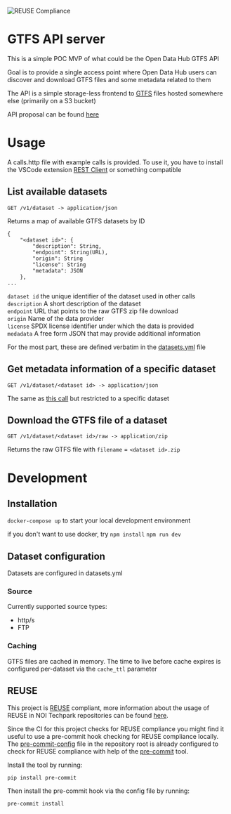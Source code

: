 <!--
SPDX-FileCopyrightText: NOI Techpark <digital@noi.bz.it>

SPDX-License-Identifier: CC0-1.0
-->
![REUSE Compliance](https://github.com/noi-techpark/com.opendatahub.api.gtfs/actions/workflows/reuse.yml/badge.svg)

# GTFS API server

This is a simple POC MVP of what could be the Open Data Hub GTFS API

Goal is to provide a single access point where Open Data Hub users can discover and download GTFS files and some metadata related to them

The API is a simple storage-less frontend to [GTFS](https://gtfs.org/) files hosted somewhere else (primarily on a S3 bucket)

API proposal can be found [here](https://github.com/noi-techpark/it.bz.opendatahub.api.mobility-ninja/discussions/34)

# Usage
A calls.http file with example calls is provided. To use it, you have to install the VSCode extension [REST Client](https://marketplace.visualstudio.com/items?itemName=humao.rest-client) or something compatible

## List available datasets
```
GET /v1/dataset -> application/json  
```  

Returns a map of available GTFS datasets by ID
```
{
    "<dataset id>": {
        "description": String,
        "endpoint": String(URL),
        "origin": String
        "license": String
        "metadata": JSON
    },
...
```
`dataset id` the unique identifier of the dataset used in other calls  
`description` A short description of the dataset  
`endpoint` URL that points to the raw GTFS zip file download  
`origin` Name of the data provider  
`license` SPDX license identifier under which the data is provided  
`medadata` A free form JSON that may provide additional information

For the most part, these are defined verbatim in the [datasets.yml](datasets.yml) file 

## Get metadata information of a specific dataset
```
GET /v1/dataset/<dataset id> -> application/json  
```  

The same as [this call](#list-available-datasets) but restricted to a specific dataset

## Download the GTFS file of a dataset
```
GET /v1/dataset/<dataset id>/raw -> application/zip
```  

Returns the raw GTFS file with `filename` = `<dataset id>.zip`

# Development
## Installation
`docker-compose up` to start your local development environment

if you don't want to use docker, try
`npm install`
`npm run dev`

## Dataset configuration
Datasets are configured in datasets.yml

### Source
Currently supported source types:
 - http/s
 - FTP

### Caching
GTFS files are cached in memory. The time to live before cache expires is configured per-dataset via the `cache_ttl` parameter

## REUSE

This project is [REUSE](https://reuse.software) compliant, more information about the usage of REUSE in NOI Techpark repositories can be found [here](https://github.com/noi-techpark/odh-docs/wiki/Guidelines-for-developers-and-licenses#guidelines-for-contributors-and-new-developers).

Since the CI for this project checks for REUSE compliance you might find it useful to use a pre-commit hook checking for REUSE compliance locally. The [pre-commit-config](.pre-commit-config.yaml) file in the repository root is already configured to check for REUSE compliance with help of the [pre-commit](https://pre-commit.com) tool.

Install the tool by running:
```bash
pip install pre-commit
```
Then install the pre-commit hook via the config file by running:
```bash
pre-commit install
```